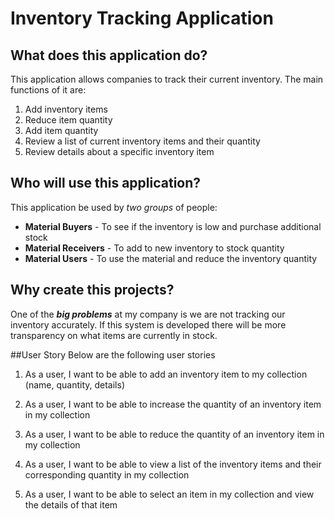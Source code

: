 # Inventory Tracking Application

## What does this application do?

This application allows companies to track their current inventory.
The main functions of it are:
1. Add inventory items
2. Reduce item quantity
3. Add item quantity
4. Review a list of current inventory items and their quantity
5. Review details about a specific inventory item

## Who will use this application?

This application be used by *two groups* of people:
- **Material Buyers** - To see if the inventory is low and
  purchase additional stock 
- **Material Receivers** - To add to new inventory to stock quantity
 - **Material Users** - To use the material and reduce the inventory 
                        quantity
 


## Why create this projects?

One of the ***big problems*** at my company is 
 we are not tracking our inventory accurately. If this system is 
developed there will be more transparency on what items are 
currently in stock.

##User Story
Below are the following user stories

1. As a user, I want to be able to add an inventory item to my 
collection (name, quantity, details)

2. As a user, I want to be able to increase the quantity of an 
inventory item in my collection

3. As a user, I want to be able to reduce the quantity of an 
inventory item in my collection

4. As a user, I want to be able to view a list of the inventory 
items and their corresponding quantity in my collection

5. As a user, I want to be able to select an item in my collection 
and view the details of that item


